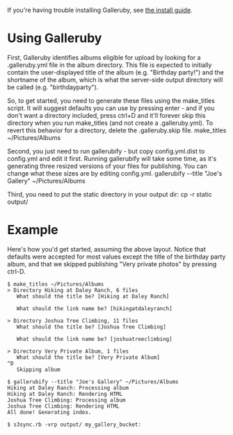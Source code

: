 If you're having trouble installing Galleruby, see [the install guide][install].

Using Galleruby
===============

First, Galleruby identifies albums eligible for upload by looking for a
.galleruby.yml file in the album directory. This file is expected to initially
contain the user-displayed title of the album (e.g. "Birthday party!") and the
shortname of the album, which is what the server-side output directory will be
called (e.g.  "birthdayparty").

So, to get started, you need to generate these files using the make_titles
script. It will suggest defaults you can use by pressing enter - and if you
don't want a directory included, press ctrl+D and it'll forever skip this
directory when you run make_titles (and not create a .galleruby.yml). To revert
this behavior for a directory, delete the .galleruby.skip file.
    make_titles ~/Pictures/Albums

Second, you just need to run gallerubify - but copy config.yml.dist to
config.yml and edit it first. Running gallerubify will take some time, as it's
generating three resized versions of your files for publishing. You can change
what these sizes are by editing config.yml.
    gallerubify --title "Joe's Gallery" ~/Pictures/Albums

Third, you need to put the static directory in your output dir:
    cp -r static output/

Example
=======

Here's how you'd get started, assuming the above layout. Notice that defaults
were accepted for most values except the title of the birthday party album, and
that we skipped publishing "Very private photos" by pressing ctrl-D.

    $ make_titles ~/Pictures/Albums
    > Directory Hiking at Daley Ranch, 6 files
       What should the title be? [Hiking at Daley Ranch]

       What should the link name be? [hikingatdaleyranch]

    > Directory Joshua Tree Climbing, 11 files
       What should the title be? [Joshua Tree Climbing]

       What should the link name be? [joshuatreeclimbing]

    > Directory Very Private Album, 1 files
       What should the title be? [Very Private Album]
    ^D
       Skipping album

    $ gallerubify --title "Joe's Gallery" ~/Pictures/Albums
    Hiking at Daley Ranch: Processing album
    Hiking at Daley Ranch: Rendering HTML
    Joshua Tree Climbing: Processing album
    Joshua Tree Climbing: Rendering HTML
    All done! Generating index.

    $ s3sync.rb -vrp output/ my_gallery_bucket:

[install]: /jorgenpt/galleruby/INSTALLING.md
